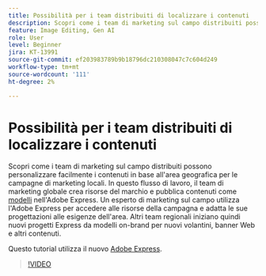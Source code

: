 ```yaml
---
title: Possibilità per i team distribuiti di localizzare i contenuti
description: Scopri come i team di marketing sul campo distribuiti possono personalizzare facilmente i contenuti in base alla propria area geografica per le campagne di marketing locali
feature: Image Editing, Gen AI
role: User
level: Beginner
jira: KT-13991
source-git-commit: ef203983789b9b18796dc210308047c7c604d249
workflow-type: tm+mt
source-wordcount: '111'
ht-degree: 2%

---
```


# Possibilità per i team distribuiti di localizzare i contenuti

Scopri come i team di marketing sul campo distribuiti possono personalizzare facilmente i contenuti in base all&#39;area geografica per le campagne di marketing locali. In questo flusso di lavoro, il team di marketing globale crea risorse del marchio e pubblica contenuti come [modelli](create-templates.md) nell&#39;Adobe Express. Un esperto di marketing sul campo utilizza l&#39;Adobe Express per accedere alle risorse della campagna e adatta le sue progettazioni alle esigenze dell&#39;area. Altri team regionali iniziano quindi nuovi progetti Express da modelli on-brand per nuovi volantini, banner Web e altri contenuti.

Questo tutorial utilizza il nuovo [Adobe Express](https://www.adobe.com/express/).

>[!VIDEO](https://video.tv.adobe.com/v/3424391?quality=12&learn=on&hidetitle=true)
